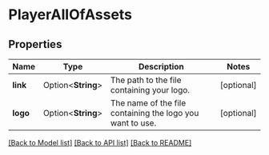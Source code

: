 # PlayerAllOfAssets

## Properties

Name | Type | Description | Notes
------------ | ------------- | ------------- | -------------
**link** | Option<**String**> | The path to the file containing your logo. | [optional]
**logo** | Option<**String**> | The name of the file containing the logo you want to use. | [optional]

[[Back to Model list]](../README.md#documentation-for-models) [[Back to API list]](../README.md#documentation-for-api-endpoints) [[Back to README]](../README.md)


